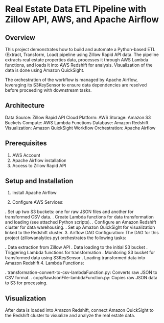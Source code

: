# Real Estate Data ETL Pipeline with Zillow API, AWS, and Apache Airflow
## Overview
This project demonstrates how to build and automate a Python-based ETL (Extract, Transform, Load) pipeline using Zillow Rapid API data. The pipeline extracts real estate properties data, processes it through AWS Lambda functions, and loads it into AWS Redshift for analysis. Visualization of the data is done using Amazon QuickSight.

The orchestration of the workflow is managed by Apache Airflow, leveraging its S3KeySensor to ensure data dependencies are resolved before proceeding with downstream tasks.

## Architecture
Data Source: Zillow Rapid API
Cloud Platform: AWS
  Storage: Amazon S3 Buckets
  Compute: AWS Lambda Functions
  Database: Amazon Redshift
  Visualization: Amazon QuickSight
  Workflow Orchestration: Apache Airflow
## Prerequisites
  1. AWS Account
  2. Apache Airflow installation
  3. Access to Zillow Rapid API
## Setup and Installation
  1. Install Apache Airflow

  2. Configure AWS Services:

. Set up two S3 buckets: one for raw JSON files and another for transformed CSV data.
. Create Lambda functions for data transformation and loading (see attached Python scripts).
. Configure an Amazon Redshift cluster for data warehousing.
. Set up Amazon QuickSight for visualization linked to the Redshift cluster.
  3. Airflow DAG Configuration:
The DAG for this project (zillowanalytics.py) orchestrates the following tasks:

. Data extraction from Zillow API
. Data loading to the initial S3 bucket
. Triggering Lambda functions for transformation
. Monitoring S3 bucket for transformed data using S3KeySensor
. Loading transformed data into Amazon Redshift
  4. Lambda Functions:

. transformation-convert-to-csv-lambdaFunction.py: Converts raw JSON to CSV format.
. copyRawJsonFile-lambdaFunction.py: Copies raw JSON data to S3 for processing.

## Visualization
After data is loaded into Amazon Redshift, connect Amazon QuickSight to the Redshift cluster to visualize and analyze the real estate data.
